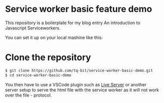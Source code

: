 # Service worker basic feature demo

This repository is a boilerplate for my blog entry An introduction to Javascript Serviceworkers.

You can set it up on your local mashine like this:

# Clone the repository

```sh
$ git clone https://github.com/tq-bit/service-worker-basic-demo.git
$ cd service-worker-basic-demo
```

You then have to use a VSCode plugin such as [Live Server](https://marketplace.visualstudio.com/items?itemName=ritwickdey.LiveServer) or another server setup to serve the html file with the service worker as it will not work over the file - protocol.
